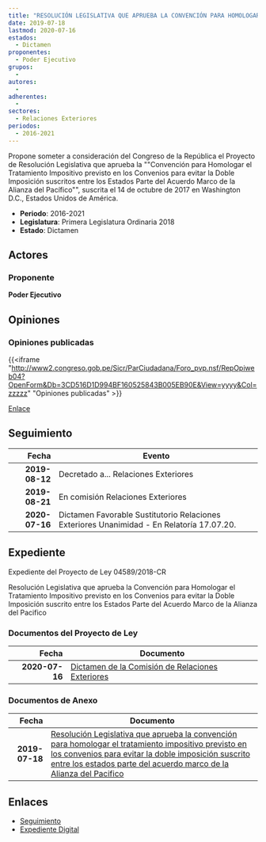 ```yaml
---
title: "RESOLUCIÓN LEGISLATIVA QUE APRUEBA LA CONVENCIÓN PARA HOMOLOGAR EL TRATAMIENTO IMPOSITIVO PREVISTO EN LOS CONVENIOS PARA EVITAR LA DOBLE IMPOSICIÓN SUSCRITOS ENTRE LOS ESTADOS PARTE DEL ACUERDO MARCO DE LA ALIANZA DEL PACÍFICO"
date: 2019-07-18
lastmod: 2020-07-16
estados: 
  - Dictamen
proponentes: 
  - Poder Ejecutivo
grupos: 
  - 
autores: 
  - 
adherentes: 
  - 
sectores: 
  - Relaciones Exteriores
periodos: 
  - 2016-2021
---
```


Propone someter a consideración del Congreso de la República el Proyecto de Resolución Legislativa que aprueba la ""Convención para Homologar el Tratamiento Impositivo previsto en los Convenios para evitar la Doble Imposición suscritos entre los Estados Parte del Acuerdo Marco de la Alianza del Pacífico"", suscrita el 14 de octubre de 2017 en Washington D.C., Estados Unidos de América.

- **Periodo**: 2016-2021
- **Legislatura**: Primera Legislatura Ordinaria 2018
- **Estado**: Dictamen

## Actores

### Proponente

**Poder Ejecutivo**


## Opiniones

### Opiniones publicadas

{{<iframe "http://www2.congreso.gob.pe/Sicr/ParCiudadana/Foro_pvp.nsf/RepOpiweb04?OpenForm&Db=3CD516D1D994BF160525843B005EB90E&View=yyyy&Col=zzzzz" "Opiniones publicadas" >}}

[Enlace](http://www2.congreso.gob.pe/Sicr/ParCiudadana/Foro_pvp.nsf/RepOpiweb04?OpenForm&Db=3CD516D1D994BF160525843B005EB90E&View=yyyy&Col=zzzzz)

## Seguimiento

| Fecha | Evento |
|------:|--------|
| **2019-08-12** | Decretado a... Relaciones Exteriores|
| **2019-08-21** | En comisión Relaciones Exteriores|
| **2020-07-16** | Dictamen Favorable Sustitutorio Relaciones Exteriores Unanimidad - En Relatoría 17.07.20.|


## Expediente

Expediente del Proyecto de Ley 04589/2018-CR

Resolución Legislativa que aprueba la Convención para Homologar el Tratamiento Impositivo previsto en los Convenios para evitar la Doble Imposición suscrito entre los Estados Parte del Acuerdo Marco de la Alianza del Pacifico


### Documentos del Proyecto de Ley

| Fecha | Documento |
|------:|--------|
| **2020-07-16** | [Dictamen de la Comisión de Relaciones Exteriores](http://www.leyes.congreso.gob.pe/Documentos/2016_2021/Dictamenes/Proyectos_de_Ley/04589DC20MAY20200716.pdf) |

### Documentos de Anexo

| Fecha | Documento |
|------:|--------|
| **2019-07-18** | [Resolución Legislativa que aprueba la convención para homologar el tratamiento impositivo previsto en los convenios para evitar la doble imposición suscrito entre los estados parte del acuerdo marco de la Alianza del Pacifico](http://www.leyes.congreso.gob.pe/Documentos/2016_2021/Proyectos_de_Ley_y_de_Resoluciones_Legislativas/PL0458520190715.pdf) |

## Enlaces 

- [Seguimiento](http://www2.congreso.gob.pehttp://www2.congreso.gob.pe/Sicr/TraDocEstProc/CLProLey2016.nsf/f7fff46988ca05b1052578e100829cc7/a4cfb3403b20c77c0525843b00838ea0?OpenDocument)
- [Expediente Digital](http://www2.congreso.gob.pehttp://www2.congreso.gob.pe/Sicr/TraDocEstProc/CLProLey2016.nsf/f7fff46988ca05b1052578e100829cc7/a4cfb3403b20c77c0525843b00838ea0?OpenDocument&Click=05257FB7005EB655.eb71d0cf91d8294e05256cdf006b5706/$Body/0.1C6C)
